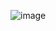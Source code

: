 ![image](https://user-images.githubusercontent.com/39415926/168611796-2fa9a1c4-ee45-41d6-909a-4c61bd845408.png)
